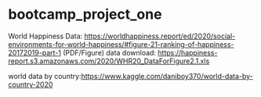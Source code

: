 # bootcamp_project_one

World Happiness Data: https://worldhappiness.report/ed/2020/social-environments-for-world-happiness/#figure-21-ranking-of-happiness-20172019-part-1 (PDF/Figure)
data download: https://happiness-report.s3.amazonaws.com/2020/WHR20_DataForFigure2.1.xls

world data by country:https://www.kaggle.com/daniboy370/world-data-by-country-2020
